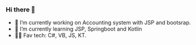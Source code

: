 ### Hi there 👋





- 🔭 I’m currently working on Accounting system with JSP and bootsrap. 
- 🌱 I’m currently learning JSP, Springboot and Kotlin
- 👨‍💻 Fav tech: C#, VB, JS, KT.
<!--
**BrunoMazzocchi/BrunoMazzocchi** is a ✨ _special_ ✨ repository because its `README.md` (this file) appears on your GitHub profile.

Here are some ideas to get you started:

- 👯 I’m looking to collaborate on ...
- 🤔 I’m looking for help with ...
- 💬 Ask me about ...
- 📫 How to reach me: ...
- 😄 Pronouns: ...
- ⚡ Fun fact: ...
-->
